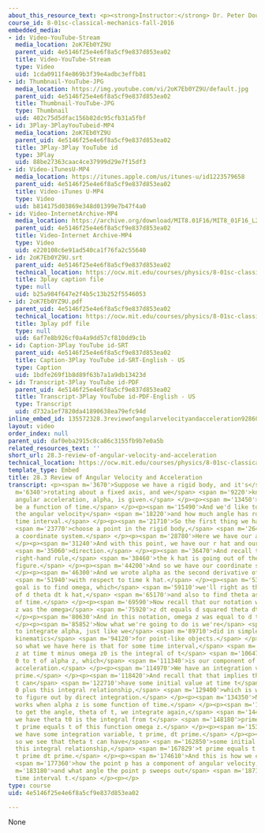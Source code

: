 ```yaml
---
about_this_resource_text: <p><strong>Instructor:</strong> Dr. Peter Dourmashkin</p>
course_id: 8-01sc-classical-mechanics-fall-2016
embedded_media:
- id: Video-YouTube-Stream
  media_location: 2oK7Eb0YZ9U
  parent_uid: 4e5146f25e4e6f8a5cf9e837d853ea02
  title: Video-YouTube-Stream
  type: Video
  uid: 1cda0911f4e869b3f39e4adbc3effb81
- id: Thumbnail-YouTube-JPG
  media_location: https://img.youtube.com/vi/2oK7Eb0YZ9U/default.jpg
  parent_uid: 4e5146f25e4e6f8a5cf9e837d853ea02
  title: Thumbnail-YouTube-JPG
  type: Thumbnail
  uid: 402c75d5dfac156b82dc95cfb31a5fbf
- id: 3Play-3PlayYouTubeid-MP4
  media_location: 2oK7Eb0YZ9U
  parent_uid: 4e5146f25e4e6f8a5cf9e837d853ea02
  title: 3Play-3Play YouTube id
  type: 3Play
  uid: 88be27363caac4ce37999d29e7f15df3
- id: Video-iTunesU-MP4
  media_location: https://itunes.apple.com/us/itunes-u/id1223579658
  parent_uid: 4e5146f25e4e6f8a5cf9e837d853ea02
  title: Video-iTunes U-MP4
  type: Video
  uid: b814175d03869e348d01399e7b47f4a0
- id: Video-InternetArchive-MP4
  media_location: https://archive.org/download/MIT8.01F16/MIT8_01F16_L28v03_360p.mp4
  parent_uid: 4e5146f25e4e6f8a5cf9e837d853ea02
  title: Video-Internet Archive-MP4
  type: Video
  uid: e220108c6e91ad540ca1f76fa2c55640
- id: 2oK7Eb0YZ9U.srt
  parent_uid: 4e5146f25e4e6f8a5cf9e837d853ea02
  technical_location: https://ocw.mit.edu/courses/physics/8-01sc-classical-mechanics-fall-2016/week-10-rotational-motion/28.3-review-of-angular-velocity-and-acceleration/28.3-review-of-angular-velocity-and-acceleration/2oK7Eb0YZ9U.srt
  title: 3play caption file
  type: null
  uid: b25a984f647e2f4b5c13b252f5546053
- id: 2oK7Eb0YZ9U.pdf
  parent_uid: 4e5146f25e4e6f8a5cf9e837d853ea02
  technical_location: https://ocw.mit.edu/courses/physics/8-01sc-classical-mechanics-fall-2016/week-10-rotational-motion/28.3-review-of-angular-velocity-and-acceleration/28.3-review-of-angular-velocity-and-acceleration/2oK7Eb0YZ9U.pdf
  title: 3play pdf file
  type: null
  uid: 6af7e8b926cf0a4a9dd57cf810dd9c1b
- id: Caption-3Play YouTube id-SRT
  parent_uid: 4e5146f25e4e6f8a5cf9e837d853ea02
  title: Caption-3Play YouTube id-SRT-English - US
  type: Caption
  uid: 1bdfe269f1b8d89f63b7a1a9db13423d
- id: Transcript-3Play YouTube id-PDF
  parent_uid: 4e5146f25e4e6f8a5cf9e837d853ea02
  title: Transcript-3Play YouTube id-PDF-English - US
  type: Transcript
  uid: d732a1ef7820da41890638ea79efc94d
inline_embed_id: 135572328.3reviewofangularvelocityandacceleration92860743
layout: video
order_index: null
parent_uid: daf0eba2915c8ca86c3155fb9b7e0a5b
related_resources_text: ''
short_url: 28.3-review-of-angular-velocity-and-acceleration
technical_location: https://ocw.mit.edu/courses/physics/8-01sc-classical-mechanics-fall-2016/week-10-rotational-motion/28.3-review-of-angular-velocity-and-acceleration/28.3-review-of-angular-velocity-and-acceleration
template_type: Embed
title: 28.3 Review of Angular Velocity and Acceleration
transcript: <p><span m='3670'>Suppose we have a rigid body, and it's</span> <span
  m='6340'>rotating about a fixed axis, and we</span> <span m='9220'>know that the
  angular acceleration, alpha, is given.</span> </p><p><span m='13450'>Now, it may
  be a function of time.</span> </p><p><span m='15490'>And we'd like to find from
  the angular velocity</span> <span m='18220'>and how much angle has rotated in some
  time interval.</span> </p><p><span m='21710'>So the first thing we have to do is</span>
  <span m='23770'>choose a point in the rigid body,</span> <span m='26410'>and introduce
  a coordinate system.</span> </p><p><span m='28780'>Here we have our angle theta.</span>
  </p><p><span m='31240'>And with this point, we have our r hat and our theta hat</span>
  <span m='35060'>direction.</span> </p><p><span m='36470'>And recall that by the
  right-hand rule,</span> <span m='38460'>the k hat is going out of the plane of the
  figure.</span> </p><p><span m='44200'>And so we have our coordinate system.</span>
  </p><p><span m='46300'>And we wrote alpha as the second derivative of theta</span>
  <span m='51940'>with respect to time k hat.</span> </p><p><span m='53950'>Now our
  goal is to find omega, which</span> <span m='59110'>we'll right as the first derivative
  of d theta dt k hat,</span> <span m='65170'>and also to find theta as a function
  of time.</span> </p><p><span m='69590'>Now recall that our notation was that alpha
  z was the omega</span> <span m='75920'>z dt equals d squared theta dt squared.</span>
  </p><p><span m='80630'>And in this notation, omega z was equal to d theta dt.</span>
  </p><p><span m='85852'>Now what we're going to do is we're</span> <span m='87310'>going
  to integrate alpha, just like we</span> <span m='89710'>did in simple circular motion
  kinematics</span> <span m='94120'>for point-like objects.</span> </p><p><span m='96039'>And
  so what we have here is that for some time interval,</span> <span m='99370'>omega
  z at time t minus omega z0 is the integral of t</span> <span m='106479'>prime equals
  0 to t of alpha z, which</span> <span m='111340'>is our component of the angular
  acceleration.</span> </p><p><span m='114970'>We have an integration variable, dt
  prime.</span> </p><p><span m='118420'>And recall that that implies that omega z
  t can</span> <span m='122710'>have some initial value at time t</span> <span m='125080'>equals
  0 plus this integral relationship,</span> <span m='129400'>which is what we want
  to figure out by direct integration.</span> </p><p><span m='134350'>Now, this only
  works when alpha z is some function of time.</span> </p><p><span m='139480'>In order
  to get the angle, theta of t, we integrate again,</span> <span m='144490'>where
  we have theta t0 is the integral from t</span> <span m='148180'>prime equal 0 to
  t prime equals t of this function omega z.</span> </p><p><span m='153820'>Again,
  we have some integration variable, t prime, dt prime.</span> </p><p><span m='159260'>And
  so we see that theta t can have</span> <span m='162850'>some initial value plus
  this integral relationship,</span> <span m='167829'>t prime equals t of omega z
  t prime dt prime.</span> </p><p><span m='174610'>And this is how we can figure out</span>
  <span m='177360'>how the point p has a component of angular velocity,</span> <span
  m='183180'>and what angle the point p sweeps out</span> <span m='187130'>in some
  time interval t.</span> </p><p></p>
type: course
uid: 4e5146f25e4e6f8a5cf9e837d853ea02

---
```

None